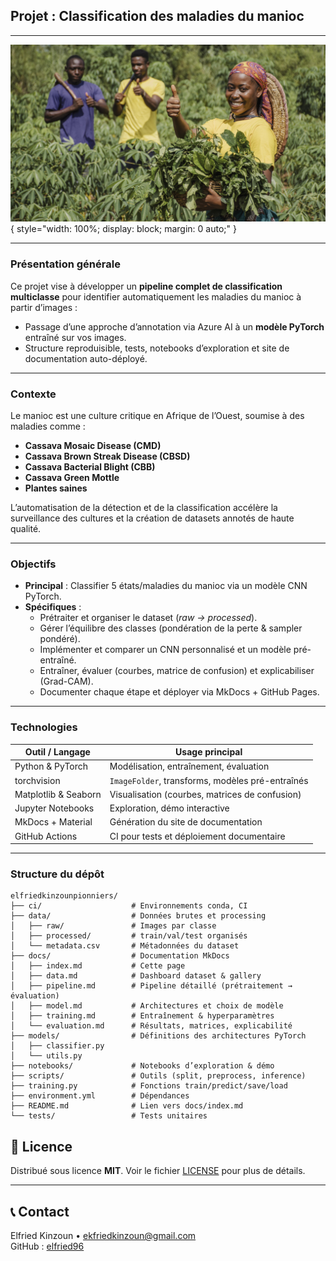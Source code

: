 ## Projet : Classification des maladies du manioc

---
![Classification des maladies du manioc](./docs/assets/chp1.jpg){ style="width: 100%; display: block; margin: 0 auto;" }

---

### Présentation générale

Ce projet vise à développer un **pipeline complet de classification multiclasse** pour identifier automatiquement les maladies du manioc à partir d’images :  
- Passage d’une approche d’annotation via Azure AI à un **modèle PyTorch** entraîné sur vos images.  
- Structure reproduisible, tests, notebooks d’exploration et site de documentation auto-déployé.

---

### Contexte

Le manioc est une culture critique en Afrique de l’Ouest, soumise à des maladies comme :  
- **Cassava Mosaic Disease (CMD)**  
- **Cassava Brown Streak Disease (CBSD)**  
- **Cassava Bacterial Blight (CBB)**  
- **Cassava Green Mottle**  
- **Plantes saines**  

L’automatisation de la détection et de la classification accélère la surveillance des cultures et la création de datasets annotés de haute qualité.

---

### Objectifs

- **Principal** : Classifier 5 états/maladies du manioc via un modèle CNN PyTorch.  
- **Spécifiques** :  
  - Prétraiter et organiser le dataset (_raw → processed_).  
  - Gérer l’équilibre des classes (pondération de la perte & sampler pondéré).  
  - Implémenter et comparer un CNN personnalisé et un modèle pré-entraîné.  
  - Entraîner, évaluer (courbes, matrice de confusion) et explicabiliser (Grad-CAM).  
  - Documenter chaque étape et déployer via MkDocs + GitHub Pages.

---

### Technologies

| Outil / Langage        | Usage principal                                      |
|------------------------|------------------------------------------------------|
| Python & PyTorch       | Modélisation, entraînement, évaluation                |
| torchvision            | `ImageFolder`, transforms, modèles pré-entraînés      |
| Matplotlib & Seaborn   | Visualisation (courbes, matrices de confusion)        |
| Jupyter Notebooks      | Exploration, démo interactive                        |
| MkDocs + Material      | Génération du site de documentation                   |
| GitHub Actions         | CI pour tests et déploiement documentaire             |

---

### Structure du dépôt

```plaintext
elfriedkinzounpionniers/
├── ci/                    # Environnements conda, CI
├── data/                  # Données brutes et processing
│   ├── raw/               # Images par classe
│   ├── processed/         # train/val/test organisés
│   └── metadata.csv       # Métadonnées du dataset
├── docs/                  # Documentation MkDocs
│   ├── index.md           # Cette page
│   ├── data.md            # Dashboard dataset & gallery
│   ├── pipeline.md        # Pipeline détaillé (prétraitement → évaluation)
│   ├── model.md           # Architectures et choix de modèle
│   ├── training.md        # Entraînement & hyperparamètres
│   └── evaluation.md      # Résultats, matrices, explicabilité
├── models/                # Définitions des architectures PyTorch
│   ├── classifier.py
│   └── utils.py
├── notebooks/             # Notebooks d’exploration & démo
├── scripts/               # Outils (split, preprocess, inference)
├── training.py            # Fonctions train/predict/save/load
├── environment.yml        # Dépendances
├── README.md              # Lien vers docs/index.md
└── tests/                 # Tests unitaires
```

## 📄 Licence

Distribué sous licence **MIT**. Voir le fichier [LICENSE](LICENSE) pour plus de détails.

---

## 📞 Contact

Elfried Kinzoun • ekfriedkinzoun@gmail.com  
GitHub : [elfried96](https://github.com/elfried96)